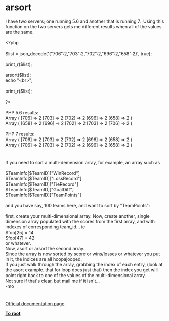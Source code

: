 # arsort




<div class="phpcode"><span class="html">
I have two servers; one running 5.6 and another that is running 7.&#xA0; Using this function on the two servers gets me different results when all of the values are the same.&#xA0; <br><br><span class="default">&lt;?php<br><br>$list </span><span class="keyword">= </span><span class="default">json_decode</span><span class="keyword">(</span><span class="string">&apos;{&quot;706&quot;:2,&quot;703&quot;:2,&quot;702&quot;:2,&quot;696&quot;:2,&quot;658&quot;:2}&apos;</span><span class="keyword">, </span><span class="default">true</span><span class="keyword">);<br><br></span><span class="default">print_r</span><span class="keyword">(</span><span class="default">$list</span><span class="keyword">);<br><br></span><span class="default">arsort</span><span class="keyword">(</span><span class="default">$list</span><span class="keyword">);<br>echo </span><span class="string">&quot;&lt;br&gt;&quot;</span><span class="keyword">;<br><br></span><span class="default">print_r</span><span class="keyword">(</span><span class="default">$list</span><span class="keyword">);<br><br></span><span class="default">?&gt;<br></span><br>PHP 5.6 results:<br>Array ( [706] =&gt; 2 [703] =&gt; 2 [702] =&gt; 2 [696] =&gt; 2 [658] =&gt; 2 ) <br>Array ( [658] =&gt; 2 [696] =&gt; 2 [702] =&gt; 2 [703] =&gt; 2 [706] =&gt; 2 )<br><br>PHP 7 results:<br>Array ( [706] =&gt; 2 [703] =&gt; 2 [702] =&gt; 2 [696] =&gt; 2 [658] =&gt; 2 ) <br>Array ( [706] =&gt; 2 [703] =&gt; 2 [702] =&gt; 2 [696] =&gt; 2 [658] =&gt; 2 )</span>
</div>
  

#


<div class="phpcode"><span class="html">
If you need to sort a multi-demension array, for example, an array such as 
<br>
<br>$TeamInfo[$TeamID][&quot;WinRecord&quot;] 
<br>$TeamInfo[$TeamID][&quot;LossRecord&quot;] 
<br>$TeamInfo[$TeamID][&quot;TieRecord&quot;] 
<br>$TeamInfo[$TeamID][&quot;GoalDiff&quot;]
<br>$TeamInfo[$TeamID][&quot;TeamPoints&quot;] 
<br>
<br>and you have say, 100 teams here, and want to sort by &quot;TeamPoints&quot;:
<br>
<br>first, create your multi-dimensional array. Now, create another, single dimension array populated with the scores from the first array, and with indexes of corresponding team_id... ie
<br>$foo[25] = 14
<br>$foo[47] = 42
<br>or whatever.
<br>Now, asort or arsort the second array.
<br>Since the array is now sorted by score or wins/losses or whatever you put in it, the indices are all hoopajooped.
<br>If you just walk through the array, grabbing the index of each entry, (look at the asort example. that for loop does just that) then the index you get will point right back to one of the values of the multi-dimensional array.
<br>Not sure if that&apos;s clear, but mail me if it isn&apos;t...
<br>-mo</span>
</div>
  

#

[Official documentation page](https://www.php.net/manual/en/function.arsort.php)

**[To root](/README.md)**